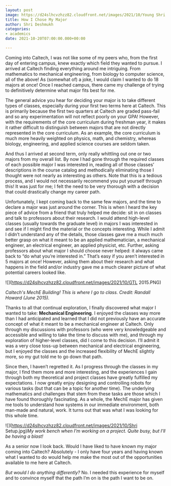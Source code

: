```yaml
---
layout: post
image: https://d24slhcvzhzz82.cloudfront.net/images/2021/10/Young Shri.jpg
title: How I Chose My Major
author: Shri Deshmukh
categories:
- academics
date: 2021-10-20T07:00:00.000+00:00

---
```

Coming into Caltech, I was not like some of my peers who, from the first day of entering campus, knew exactly which field they wanted to pursue. I arrived at Caltech finding everything around me intriguing. From mathematics to mechanical engineering, from biology to computer science, all of the above! As (somewhat of) a joke, I would claim I wanted to do 18 majors at once! Once I reached campus, there came my challenge of trying to definitively determine what major fits best for me.

The general advice you hear for deciding your major is to take different types of classes, especially during your first two terms here at Caltech. This is primarily because the first two quarters at Caltech are graded pass-fail and so any experimentation will not reflect poorly on your GPA! However, with the requirements of the core curriculum during freshman year, it makes it rather difficult to distinguish between majors that are not directly represented in the core curriculum. As an example, the core curriculum is much more heavily weighted on physics, math, and chemistry, whereas biology, engineering, and applied science courses are seldom taken.

And thus I arrived at second term, only really whittling out one or two majors from my overall list. By now I had gone through the required classes of each possible major I was interested in, reading all of those classes’ descriptions in the course catalog and methodically eliminating those I thought were not nearly as interesting as others. Note that this is a tedious process, and I would not necessarily recommend you put yourself through this! It was just for me; I felt the need to be very thorough with a decision that could drastically change my career path.

Unfortunately, I kept coming back to the same few majors, and the time to declare a major was just around the corner. This is when I heard the key piece of advice from a friend that truly helped me decide: sit in on classes and talk to professors about their research. I would attend high-level classes (usually towards the graduate level) in majors I was interested in and see if I might find the material or the concepts interesting. While I admit I didn’t understand any of the details, those classes gave me a much much better grasp on what it meant to be an applied mathematician, a mechanical engineer, an electrical engineer, an applied physicist, etc. Further, asking professors about what major I should choose never helped: it always came back to “do what you’re interested in.” That’s easy if you aren’t interested in 5 majors at once! However, asking them about their research and what happens in the field and/or industry gave me a much clearer picture of what potential careers looked like.

![](https://d24slhcvzhzz82.cloudfront.net/images/2021/10/GTL 2015.PNG)

_Caltech's MechE Building! This is where I go to class. Credit: Randall Howard (June 2015)._

Thanks to all that continual exploration, I finally discovered what major I wanted to take: **Mechanical Engineering**. I enjoyed the classes way more than I had anticipated and learned that I did not previously have an accurate concept of what it meant to be a mechanical engineer at Caltech. Only through my discussions with professors (who were very knowledgeable and accessible and willing to take the time to discuss with me), and through my exploration of higher-level classes, did I come to this decision. I’ll admit it was a very close toss-up between mechanical and electrical engineering, but I enjoyed the classes and the increased flexibility of MechE slightly more, so my gut told me to go down that path.

Since then, I haven’t regretted it. As I progress through the classes in my major, I find them more and more interesting, and the experiences I gain through both my theoretical and project classes have greatly fulfilled my expectations. I now greatly enjoy designing and controlling robots for various tasks (but that can be a topic for another time). The underlying mathematics and challenges that stem from these tasks are those which I have found thoroughly fascinating. As a whole, the MechE major has given me tools to understand how systems in our immediate environment, both man-made and natural, work. It turns out that was what I was looking for this whole time.

![](https://d24slhcvzhzz82.cloudfront.net/images/2021/10/Shri Setup.jpg)_My work bench when I'm working on a project. Quite busy, but I'll be having a blast!_

As a senior now I look back. Would I have liked to have known my major coming into Caltech? Absolutely - I only have four years and having known what I wanted to do would help me make the most out of the opportunities available to me here at Caltech.

_But would I do anything differently?_ No. I needed this experience for myself and to convince myself that the path I’m on is the path I want to be on.